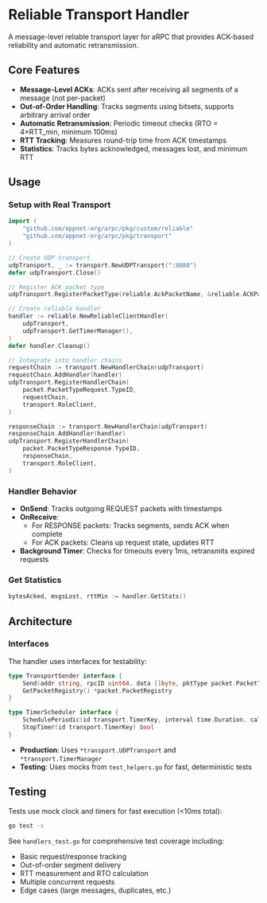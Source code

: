 # Reliable Transport Handler

A message-level reliable transport layer for aRPC that provides ACK-based reliability and automatic retransmission.

## Core Features

- **Message-Level ACKs**: ACKs sent after receiving all segments of a message (not per-packet)
- **Out-of-Order Handling**: Tracks segments using bitsets, supports arbitrary arrival order
- **Automatic Retransmission**: Periodic timeout checks (RTO = 4×RTT_min, minimum 100ms)
- **RTT Tracking**: Measures round-trip time from ACK timestamps
- **Statistics**: Tracks bytes acknowledged, messages lost, and minimum RTT

## Usage

### Setup with Real Transport

```go
import (
    "github.com/appnet-org/arpc/pkg/custom/reliable"
    "github.com/appnet-org/arpc/pkg/transport"
)

// Create UDP transport
udpTransport, _ := transport.NewUDPTransport(":8080")
defer udpTransport.Close()

// Register ACK packet type
udpTransport.RegisterPacketType(reliable.AckPacketName, &reliable.ACKPacketCodec{})

// Create reliable handler
handler := reliable.NewReliableClientHandler(
    udpTransport,
    udpTransport.GetTimerManager(),
)
defer handler.Cleanup()

// Integrate into handler chains
requestChain := transport.NewHandlerChain(udpTransport)
requestChain.AddHandler(handler)
udpTransport.RegisterHandlerChain(
    packet.PacketTypeRequest.TypeID, 
    requestChain, 
    transport.RoleClient,
)

responseChain := transport.NewHandlerChain(udpTransport)
responseChain.AddHandler(handler)
udpTransport.RegisterHandlerChain(
    packet.PacketTypeResponse.TypeID, 
    responseChain, 
    transport.RoleClient,
)
```

### Handler Behavior

- **OnSend**: Tracks outgoing REQUEST packets with timestamps
- **OnReceive**: 
  - For RESPONSE packets: Tracks segments, sends ACK when complete
  - For ACK packets: Cleans up request state, updates RTT
- **Background Timer**: Checks for timeouts every 1ms, retransmits expired requests

### Get Statistics

```go
bytesAcked, msgsLost, rttMin := handler.GetStats()
```

## Architecture

### Interfaces

The handler uses interfaces for testability:

```go
type TransportSender interface {
    Send(addr string, rpcID uint64, data []byte, pktType packet.PacketType) error
    GetPacketRegistry() *packet.PacketRegistry
}

type TimerScheduler interface {
    SchedulePeriodic(id transport.TimerKey, interval time.Duration, callback transport.TimerCallback)
    StopTimer(id transport.TimerKey) bool
}
```

- **Production**: Uses `*transport.UDPTransport` and `*transport.TimerManager`
- **Testing**: Uses mocks from `test_helpers.go` for fast, deterministic tests

## Testing

Tests use mock clock and timers for fast execution (<10ms total):

```bash
go test -v
```

See `handlers_test.go` for comprehensive test coverage including:
- Basic request/response tracking
- Out-of-order segment delivery
- RTT measurement and RTO calculation
- Multiple concurrent requests
- Edge cases (large messages, duplicates, etc.)

